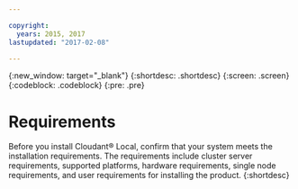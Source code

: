 ```yaml
---

copyright:
  years: 2015, 2017
lastupdated: "2017-02-08"

---
```


{:new_window: target="_blank"}
{:shortdesc: .shortdesc}
{:screen: .screen}
{:codeblock: .codeblock}
{:pre: .pre}

# Requirements

Before you install Cloudant&reg; Local, confirm that your system
meets the installation requirements. The requirements include
cluster server requirements, supported platforms, hardware
requirements, single node requirements, and user requirements for
installing the product.
{:shortdesc}
